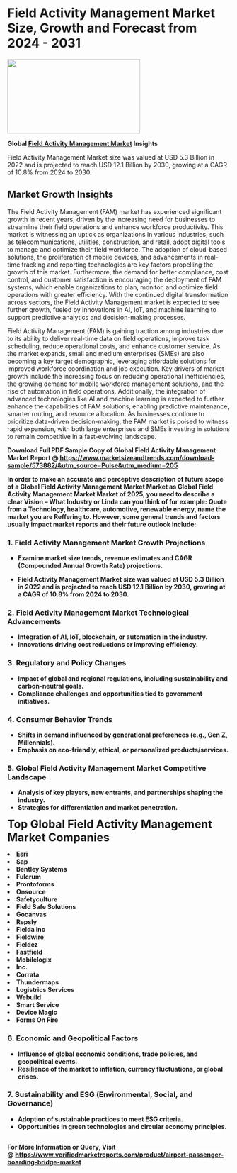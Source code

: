 <H1>Field Activity Management Market Size, Growth and Forecast from 2024 - 2031</H1><img class="aligncenter size-medium wp-image-584254" src="https://thirdeyenews.in/wp-content/uploads/2024/09/Global-Market-Research-300x168.jpeg" alt="" width="300" height="168" /><p><strong>Global&nbsp;<a href="https://www.marketsizeandtrends.com/download-sample/573882/&amp;utm_source=Pulse&amp;utm_medium=205">Field Activity Management Market</a> Insights</strong></p><p>Field Activity Management Market size was valued at USD 5.3 Billion in 2022 and is projected to reach USD 12.1 Billion by 2030, growing at a CAGR of 10.8% from 2024 to 2030.</p><p><h2>Market Growth Insights</h2> <p>The Field Activity Management (FAM) market has experienced significant growth in recent years, driven by the increasing need for businesses to streamline their field operations and enhance workforce productivity. This market is witnessing an uptick as organizations in various industries, such as telecommunications, utilities, construction, and retail, adopt digital tools to manage and optimize their field workforce. The adoption of cloud-based solutions, the proliferation of mobile devices, and advancements in real-time tracking and reporting technologies are key factors propelling the growth of this market. Furthermore, the demand for better compliance, cost control, and customer satisfaction is encouraging the deployment of FAM systems, which enable organizations to plan, monitor, and optimize field operations with greater efficiency. With the continued digital transformation across sectors, the Field Activity Management market is expected to see further growth, fueled by innovations in AI, IoT, and machine learning to support predictive analytics and decision-making processes.</p> <p><strong></strong></p> <p>Field Activity Management (FAM) is gaining traction among industries due to its ability to deliver real-time data on field operations, improve task scheduling, reduce operational costs, and enhance customer service. As the market expands, small and medium enterprises (SMEs) are also becoming a key target demographic, leveraging affordable solutions for improved workforce coordination and job execution. Key drivers of market growth include the increasing focus on reducing operational inefficiencies, the growing demand for mobile workforce management solutions, and the rise of automation in field operations. Additionally, the integration of advanced technologies like AI and machine learning is expected to further enhance the capabilities of FAM solutions, enabling predictive maintenance, smarter routing, and resource allocation. As businesses continue to prioritize data-driven decision-making, the FAM market is poised to witness rapid expansion, with both large enterprises and SMEs investing in solutions to remain competitive in a fast-evolving landscape.</p> <p><strong></p><p><span class=""><strong>Download Full PDF Sample Copy of Global Field Activity Management Market Report</strong> @ <a href="https://www.marketsizeandtrends.com/download-sample/573882/&amp;utm_source=Pulse&amp;utm_medium=205" target="_blank">https://www.marketsizeandtrends.com/download-sample/573882/&amp;utm_source=Pulse&amp;utm_medium=205</a></span></p><p>In order to make an accurate and perceptive description of future scope of a Global&nbsp;Field Activity Management Market Market as Global&nbsp;Field Activity Management Market Market of 2025, you need to describe a clear Vision &ndash; What Industry or Linda can you think of for example: Quote from a Technology, healthcare, automotive, renewable energy, name the market you are Reffering to. However, some general trends and factors usually impact market reports and their future outlook include:</p><h3>1.&nbsp;<strong>Field Activity Management Market Growth Projections</strong></h3><ul><li>Examine market size trends, revenue estimates and CAGR (Compounded Annual Growth Rate) projections.</li><li><p>Field Activity Management Market size was valued at USD 5.3 Billion in 2022 and is projected to reach USD 12.1 Billion by 2030, growing at a CAGR of 10.8% from 2024 to 2030.</p></li></ul><h3>2.&nbsp;<strong>Field Activity Management Market Technological Advancements</strong></h3><ul><li>Integration of AI, IoT, blockchain, or automation in the industry.</li><li>Innovations driving cost reductions or improving efficiency.</li></ul><h3>3.&nbsp;<strong>Regulatory and Policy Changes</strong></h3><ul><li>Impact of global and regional regulations, including sustainability and carbon-neutral goals.</li><li>Compliance challenges and opportunities tied to government initiatives.</li></ul><h3>4.&nbsp;<strong>Consumer Behavior Trends</strong></h3><ul><li>Shifts in demand influenced by generational preferences (e.g., Gen Z, Millennials).</li><li>Emphasis on eco-friendly, ethical, or personalized products/services.</li></ul><h3>5.&nbsp;<strong>Global Field Activity Management Market Competitive Landscape</strong></h3><ul><li>Analysis of key players, new entrants, and partnerships shaping the industry.</li><li>Strategies for differentiation and market penetration.</li></ul><p data-pm-slice="1 1 []"><span style="color: inherit; font-family: inherit; font-size: 25px;">Top Global Field Activity Management Market Companies</span></p><div class="" data-test-id=""><p><li>Esri</li><li> Sap</li><li> Bentley Systems</li><li> Fulcrum</li><li> Prontoforms</li><li> Onsource</li><li> Safetyculture</li><li> Field Safe Solutions</li><li> Gocanvas</li><li> Repsly</li><li> Fielda Inc</li><li> Fieldwire</li><li> Fieldez</li><li> Fastfield</li><li> Mobilelogix</li><li> Inc.</li><li> Corrata</li><li> Thundermaps</li><li> Logistrics Services</li><li> Webuild</li><li> Smart Service</li><li> Device Magic</li><li> Forms On Fire</li></p></div><h3>6.&nbsp;<strong>Economic and Geopolitical Factors</strong></h3><ul><li>Influence of global economic conditions, trade policies, and geopolitical events.</li><li>Resilience of the market to inflation, currency fluctuations, or global crises.</li></ul><h3>7.&nbsp;<strong>Sustainability and ESG (Environmental, Social, and Governance)</strong></h3><ul><li>Adoption of sustainable practices to meet ESG criteria.</li><li>Opportunities in green technologies and circular economy principles.</li></ul><h2><strong style="font-size: 14px;">For More Information or Query, Visit @&nbsp;</strong><a style="background-color: #ffffff; font-size: 14px;" href="https://www.marketsizeandtrends.com/report/field-activity-management-market/" target="_blank">https://www.verifiedmarketreports.com/product/airport-passenger-boarding-bridge-market</a></h2>
